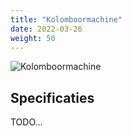 ```yaml
---
title: "Kolomboormachine"
date: 2022-03-26
weight: 50
---
```


![Kolomboormachine](/gereedschappen/images/kolomboormachine/kolomboormachine.jpg)


## Specificaties

TODO...
